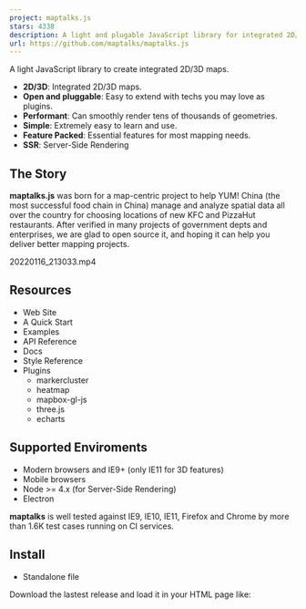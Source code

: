 ```yaml
---
project: maptalks.js
stars: 4338
description: A light and plugable JavaScript library for integrated 2D/3D maps.
url: https://github.com/maptalks/maptalks.js
---
```


A light JavaScript library to create integrated 2D/3D maps.

-   **2D/3D**: Integrated 2D/3D maps.
-   **Open and pluggable**: Easy to extend with techs you may love as plugins.
-   **Performant**: Can smoothly render tens of thousands of geometries.
-   **Simple**: Extremely easy to learn and use.
-   **Feature Packed**: Essential features for most mapping needs.
-   **SSR**: Server-Side Rendering

The Story
---------

**maptalks.js** was born for a map-centric project to help YUM! China (the most successful food chain in China) manage and analyze spatial data all over the country for choosing locations of new KFC and PizzaHut restaurants. After verified in many projects of government depts and enterprises, we are glad to open source it, and hoping it can help you deliver better mapping projects.

20220116\_213033.mp4

Resources
---------

-   Web Site
-   A Quick Start
-   Examples
-   API Reference
-   Docs
-   Style Reference
-   Plugins
    -   markercluster
    -   heatmap
    -   mapbox-gl-js
    -   three.js
    -   echarts

Supported Enviroments
---------------------

-   Modern browsers and IE9+ (only IE11 for 3D features)
-   Mobile browsers
-   Node >= 4.x (for Server-Side Rendering)
-   Electron

**maptalks** is well tested against IE9, IE10, IE11, Firefox and Chrome by more than 1.6K test cases running on CI services.

Install
-------

-   Standalone file

Download the lastest release and load it in your HTML page like:

<link href\="path/to/maptalks.css" rel\="stylesheet" type\="text/css" />
<script src\="path/to/maptalks.min.js" type\="text/javascript"\></script\>

-   CDN Just include this in your html:

<link rel\="stylesheet" href\="https://cdn.jsdelivr.net/npm/maptalks/dist/maptalks.min.css"\>
<script src\="https://cdn.jsdelivr.net/npm/maptalks/dist/maptalks.min.js"\></script\>

-   NPM

npm install maptalks --save

Plugin Development
------------------

It's easy and joyful to write plugins for maptalks, please check out the tutorials and begin to develop your own. And you are welcome to share your work with us.

Contributing
------------

We warmly welcome any kind of contributions including issue reportings, pull requests, documentation corrections, feature requests and any other helps.

### Contributing Guide

Please read our contributing guide to learn about our development process, how to propose fixes and improvements, and how to test your changes to maptalks.

Acknowledgments
---------------

Maptalks is built on the shoulders of giants. Please refer to ACKNOWLEDGEMENT for details.
